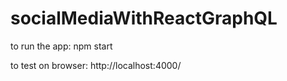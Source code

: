 # socialMediaWithReactGraphQL

to run the app: npm start

to test on browser: http://localhost:4000/
